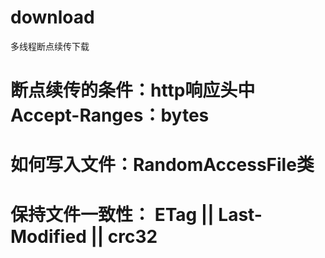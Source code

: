# download
多线程断点续传下载
# 断点续传的条件：http响应头中 Accept-Ranges：bytes
# 如何写入文件：RandomAccessFile类
# 保持文件一致性： ETag || Last-Modified || crc32
